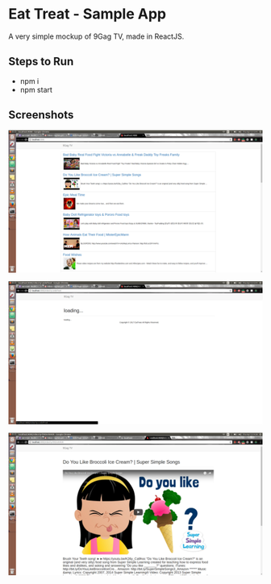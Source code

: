# Eat Treat - Sample App
A very simple mockup of 9Gag TV, made in ReactJS.

## Steps to Run
- npm i
- npm start

## Screenshots
![1st](https://github.com/raghavgarg1257/eat-treat-app/blob/master/Screenshot%20from%202017-04-13%2013-41-43.png)

![2nd](https://github.com/raghavgarg1257/eat-treat-app/blob/master/Screenshot%20from%202017-04-13%2013-41-50.png)

![3rd](https://github.com/raghavgarg1257/eat-treat-app/blob/master/Screenshot%20from%202017-04-13%2014-38-25.png)
